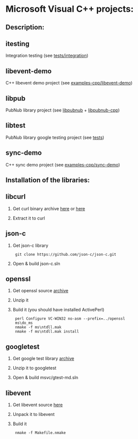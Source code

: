 Microsoft Visual C++ projects:
==============================

Description:
------------

## itesting

Integration testing (see [tests/integration](../tests/integration))

## libevent-demo

C++ libevent demo project (see [examples-cpp/libevent-demo](../examples-cpp/libevent-demo))

## libpub

PubNub library project (see [libpubnub](../libpubnub) + [libpubnub-cpp](../libpubnub-cpp))

## libtest

PubNub library google testing project (see [tests](../tests))

## sync-demo

C++ sync demo project (see [examples-cpp/sync-demo](../examples-cpp/sync-demo))

Installation of the libraries:
------------------------------

## libcurl

1. Get curl binary archive [here](http://curl.haxx.se/) or [here](http://www.confusedbycode.com/curl/)

2. Extract it to curl

## json-c

1. Get json-c library

		git clone https://github.com/json-c/json-c.git

2. Open & build json-c.sln

## openssl

1. Get openssl source [archive](https://www.openssl.org/)

2. Unzip it

3. Build it (you should have installed ActivePerl)

		perl Configure VC-WIN32 no-asm --prefix=../openssl
		ms\do_ms
		nmake -f ms\ntdll.mak
		nmake -f ms\ntdll.mak install

## googletest

1. Get google test library [archive](http://googletest.googlecode.com/files/gtest-1.7.0.zip)

2. Unzip it to googletest

3. Open & build msvc/gtest-md.sln

## libevent

1. Get libevent source [here](http://libevent.org/)

2. Unpack it to libevent

3. Build it

		nmake -f Makefile.nmake
